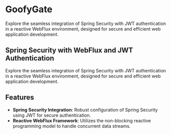 # GoofyGate
Explore the seamless integration of Spring Security with JWT authentication in a reactive WebFlux environment, designed for secure and efficient web application development.

## Spring Security with WebFlux and JWT Authentication

Explore the seamless integration of Spring Security with JWT authentication in a reactive WebFlux environment, designed for secure and efficient web application development.

## Features

- **Spring Security Integration**: Robust configuration of Spring Security using JWT for secure authentication.
- **Reactive WebFlux Framework**: Utilizes the non-blocking reactive programming model to handle concurrent data streams.
  
